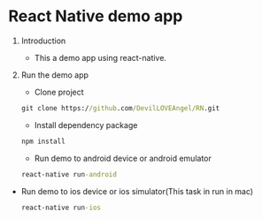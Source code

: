 # React Native demo app

1. Introduction
   - This a demo app using react-native.

2. Run the demo app
   - Clone project

    ```cmd
    git clone https://github.com/DevilLOVEAngel/RN.git
    ```

   - Install dependency package

   ```cmd
   npm install
   ```

   - Run demo to android device or android emulator

   ```cmd
   react-native run-android
   ```

- Run demo to ios device or ios simulator(This task in run in mac)

   ```cmd
   react-native run-ios
   ```
